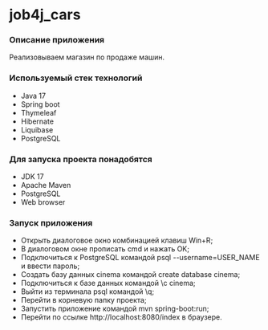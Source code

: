 # job4j_cars

### Описание приложения
Реализовываем магазин по продаже машин.
### Используемый стек технологий
- Java 17
- Spring boot 
- Thymeleaf
- Hibernate 
- Liquibase 
- PostgreSQL 

### Для запуска проекта понадобятся
- JDK 17
- Apache Maven
- PostgreSQL 
- Web browser
### Запуск приложения
- Открыть диалоговое окно комбинацией клавиш Win+R;
- В диалоговом окне прописать cmd и нажать OK;
- Подключиться к PostgreSQL командой psql --username=USER_NAME и ввести пароль;
- Создать базу данных cinema командой create database cinema;
- Подключиться к базе данных командой \c cinema;
- Выйти из терминала psql командой \q;
- Перейти в корневую папку проекта;
- Запустить приложение командой mvn spring-boot:run;
- Перейти по ссылке http://localhost:8080/index в браузере.